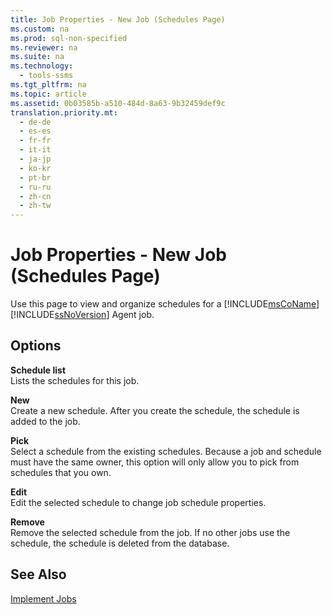 ```yaml
---
title: Job Properties - New Job (Schedules Page)
ms.custom: na
ms.prod: sql-non-specified
ms.reviewer: na
ms.suite: na
ms.technology: 
  - tools-ssms
ms.tgt_pltfrm: na
ms.topic: article
ms.assetid: 0b03585b-a510-484d-8a63-9b32459def9c
translation.priority.mt: 
  - de-de
  - es-es
  - fr-fr
  - it-it
  - ja-jp
  - ko-kr
  - pt-br
  - ru-ru
  - zh-cn
  - zh-tw
---
```

# Job Properties - New Job (Schedules Page)
Use this page to view and organize schedules for a [!INCLUDE[msCoName](../content/includes/msCoName_md.md)] [!INCLUDE[ssNoVersion](../content/includes/ssNoVersion_md.md)] Agent job.  
  
## Options  
**Schedule list**  
Lists the schedules for this job.  
  
**New**  
Create a new schedule. After you create the schedule, the schedule is added to the job.  
  
**Pick**  
Select a schedule from the existing schedules. Because a job and schedule must have the same owner, this option will only allow you to pick from schedules that you own.  
  
**Edit**  
Edit the selected schedule to change job schedule properties.  
  
**Remove**  
Remove the selected schedule from the job. If no other jobs use the schedule, the schedule is deleted from the database.  
  
## See Also  
[Implement Jobs](../content/Implement-Jobs.md)  
  
